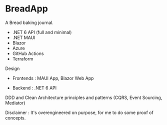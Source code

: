 # BreadApp

A Bread baking journal.

- .NET 6 API (full and minimal)
- .NET MAUI
- Blazor
- Azure
- GitHub Actions
- Terraform
 

Design

- Frontends : MAUI App, Blazor Web App

- Backend : .NET 6 API 

DDD and Clean Architecture principles and patterns (CQRS, Event Sourcing, Mediator)

Disclaimer : It's overengineered on purpose, for me to do some proof of concepts.
